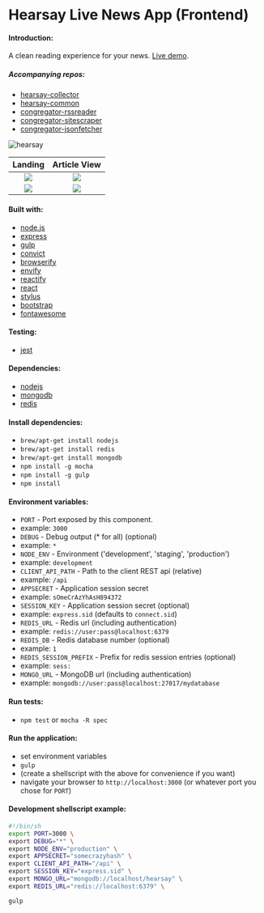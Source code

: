 Hearsay Live News App (Frontend)
================================

#### Introduction:
A clean reading experience for your news. [Live demo](http://hearsay.me/).

##### Accompanying repos:
* [hearsay-collector](https://github.com/eiriklv/hearsay-collector/)
* [hearsay-common](https://github.com/eiriklv/hearsay-common/)
* [congregator-rssreader](https://github.com/eiriklv/congregator-rssreader/)
* [congregator-sitescraper](https://github.com/eiriklv/congregator-sitescraper/)
* [congregator-jsonfetcher](https://github.com/eiriklv/congregator-jsonfetcher/)

![hearsay](http://www.hearsay.me/logo.png)

Landing                                                                       |  Article View
:----------------------------------------------------------------------------:|:-------------------------------------------------:
![](http://s12.postimg.org/w78nzhwq5/Skjermbilde_2014_08_27_kl_01_16_08.png)  |  ![](http://s12.postimg.org/ffncgqwh9/Skjermbilde_2014_08_27_kl_01_16_39.png)
![](http://s12.postimg.org/bltw7lf59/Skjermbilde_2014_08_27_kl_01_16_25.png)  |  ![](http://s12.postimg.org/ucvthr9pp/Skjermbilde_2014_08_27_kl_01_16_46.png)

#### Built with:
* [node.js](http://www.nodejs.org/)
* [express](http://www.expressjs.com/)
* [gulp](http://www.gulpjs.com/)
* [convict](http://github.com/mozilla/node-convict/)
* [browserify](http://www.browserify.org/)
 * [envify](http://github.com/hughsk/envify/)
 * [reactify](https://github.com/andreypopp/reactify)
* [react](http://facebook.github.io/react/)
* [stylus](http://learnboost.github.io/stylus/)
* [bootstrap](http://getbootstrap.com/)
* [fontawesome](http://fortawesome.github.io/Font-Awesome/)

#### Testing:
* [jest](http://facebook.github.io/jest/)

#### Dependencies:
* [nodejs](http://www.nodejs.org/)
* [mongodb](http://www.mongodb.org/)
* [redis](http://redis.io/)

#### Install dependencies:
* `brew/apt-get install nodejs`
* `brew/apt-get install redis`
* `brew/apt-get install mongodb`
* `npm install -g mocha`
* `npm install -g gulp`
* `npm install`

#### Environment variables:
* `PORT` - Port exposed by this component.
 * example: `3000`
* `DEBUG` - Debug output (* for all) (optional)
 * example: `*`
* `NODE_ENV` - Environment ('development', 'staging', 'production')
 * example: `development`
* `CLIENT_API_PATH` - Path to the client REST api (relative)
 * example: `/api`
* `APPSECRET` - Application session secret
 * example: `sOmeCrAzYhAsH894372`
* `SESSION_KEY` - Application session secret (optional)
 * example: `express.sid` (defaults to `connect.sid`)
* `REDIS_URL` - Redis url (including authentication)
 * example: `redis://user:pass@localhost:6379`
* `REDIS_DB` - Redis database number (optional)
 * example: `1`
* `REDIS_SESSION_PREFIX` - Prefix for redis session entries (optional)
 * example: `sess:`
* `MONGO_URL` - MongoDB url (including authentication)
 * example: `mongodb://user:pass@localhost:27017/mydatabase`

#### Run tests:
* `npm test` or `mocha -R spec`

#### Run the application:
* set environment variables
* `gulp`
* (create a shellscript with the above for convenience if you want)
* navigate your browser to `http://localhost:3000` (or whatever port you chose for `PORT`)

#### Development shellscript example:
```sh
#!/bin/sh
export PORT=3000 \
export DEBUG="*" \
export NODE_ENV="production" \
export APPSECRET="somecrazyhash" \
export CLIENT_API_PATH="/api" \
export SESSION_KEY="express.sid" \
export MONGO_URL="mongodb://localhost/hearsay" \
export REDIS_URL="redis://localhost:6379" \

gulp
```
